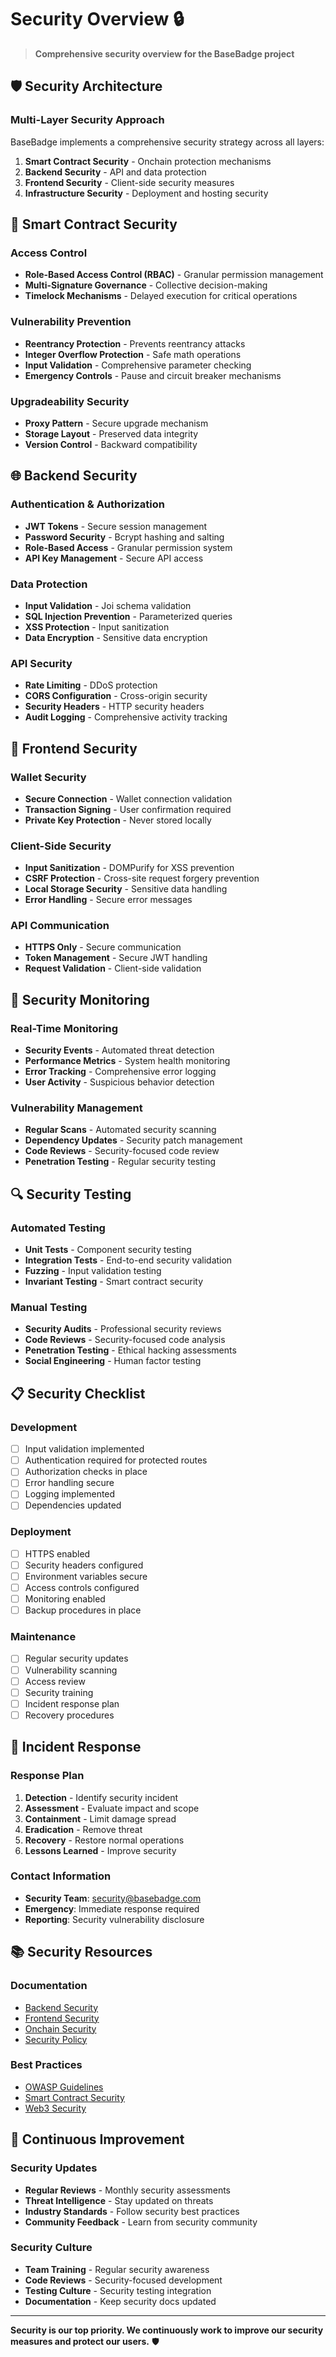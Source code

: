 # Security Overview 🔒

> **Comprehensive security overview for the BaseBadge project**

## 🛡️ **Security Architecture**

### **Multi-Layer Security Approach**
BaseBadge implements a comprehensive security strategy across all layers:

1. **Smart Contract Security** - Onchain protection mechanisms
2. **Backend Security** - API and data protection
3. **Frontend Security** - Client-side security measures
4. **Infrastructure Security** - Deployment and hosting security

## 🔐 **Smart Contract Security**

### **Access Control**
- **Role-Based Access Control (RBAC)** - Granular permission management
- **Multi-Signature Governance** - Collective decision-making
- **Timelock Mechanisms** - Delayed execution for critical operations

### **Vulnerability Prevention**
- **Reentrancy Protection** - Prevents reentrancy attacks
- **Integer Overflow Protection** - Safe math operations
- **Input Validation** - Comprehensive parameter checking
- **Emergency Controls** - Pause and circuit breaker mechanisms

### **Upgradeability Security**
- **Proxy Pattern** - Secure upgrade mechanism
- **Storage Layout** - Preserved data integrity
- **Version Control** - Backward compatibility

## 🌐 **Backend Security**

### **Authentication & Authorization**
- **JWT Tokens** - Secure session management
- **Password Security** - Bcrypt hashing and salting
- **Role-Based Access** - Granular permission system
- **API Key Management** - Secure API access

### **Data Protection**
- **Input Validation** - Joi schema validation
- **SQL Injection Prevention** - Parameterized queries
- **XSS Protection** - Input sanitization
- **Data Encryption** - Sensitive data encryption

### **API Security**
- **Rate Limiting** - DDoS protection
- **CORS Configuration** - Cross-origin security
- **Security Headers** - HTTP security headers
- **Audit Logging** - Comprehensive activity tracking

## 🎨 **Frontend Security**

### **Wallet Security**
- **Secure Connection** - Wallet connection validation
- **Transaction Signing** - User confirmation required
- **Private Key Protection** - Never stored locally

### **Client-Side Security**
- **Input Sanitization** - DOMPurify for XSS prevention
- **CSRF Protection** - Cross-site request forgery prevention
- **Local Storage Security** - Sensitive data handling
- **Error Handling** - Secure error messages

### **API Communication**
- **HTTPS Only** - Secure communication
- **Token Management** - Secure JWT handling
- **Request Validation** - Client-side validation

## 🚨 **Security Monitoring**

### **Real-Time Monitoring**
- **Security Events** - Automated threat detection
- **Performance Metrics** - System health monitoring
- **Error Tracking** - Comprehensive error logging
- **User Activity** - Suspicious behavior detection

### **Vulnerability Management**
- **Regular Scans** - Automated security scanning
- **Dependency Updates** - Security patch management
- **Code Reviews** - Security-focused code review
- **Penetration Testing** - Regular security testing

## 🔍 **Security Testing**

### **Automated Testing**
- **Unit Tests** - Component security testing
- **Integration Tests** - End-to-end security validation
- **Fuzzing** - Input validation testing
- **Invariant Testing** - Smart contract security

### **Manual Testing**
- **Security Audits** - Professional security reviews
- **Code Reviews** - Security-focused code analysis
- **Penetration Testing** - Ethical hacking assessments
- **Social Engineering** - Human factor testing

## 📋 **Security Checklist**

### **Development**
- [ ] Input validation implemented
- [ ] Authentication required for protected routes
- [ ] Authorization checks in place
- [ ] Error handling secure
- [ ] Logging implemented
- [ ] Dependencies updated

### **Deployment**
- [ ] HTTPS enabled
- [ ] Security headers configured
- [ ] Environment variables secure
- [ ] Access controls configured
- [ ] Monitoring enabled
- [ ] Backup procedures in place

### **Maintenance**
- [ ] Regular security updates
- [ ] Vulnerability scanning
- [ ] Access review
- [ ] Security training
- [ ] Incident response plan
- [ ] Recovery procedures

## 🚨 **Incident Response**

### **Response Plan**
1. **Detection** - Identify security incident
2. **Assessment** - Evaluate impact and scope
3. **Containment** - Limit damage spread
4. **Eradication** - Remove threat
5. **Recovery** - Restore normal operations
6. **Lessons Learned** - Improve security

### **Contact Information**
- **Security Team**: [security@basebadge.com](mailto:0x0mr0m0@gmail.com)
- **Emergency**: Immediate response required
- **Reporting**: Security vulnerability disclosure

## 📚 **Security Resources**

### **Documentation**
- [Backend Security](../backend/SECURITY.md)
- [Frontend Security](../frontend/SECURITY.md)
- [Onchain Security](../onchain/SECURITY.md)
- [Security Policy](../SECURITY.md)

### **Best Practices**
- [OWASP Guidelines](https://owasp.org/)
- [Smart Contract Security](https://consensys.net/blog/blockchain-security/)
- [Web3 Security](https://web3security.dev/)

## 🔄 **Continuous Improvement**

### **Security Updates**
- **Regular Reviews** - Monthly security assessments
- **Threat Intelligence** - Stay updated on threats
- **Industry Standards** - Follow security best practices
- **Community Feedback** - Learn from security community

### **Security Culture**
- **Team Training** - Regular security awareness
- **Code Reviews** - Security-focused development
- **Testing Culture** - Security testing integration
- **Documentation** - Keep security docs updated

---

**Security is our top priority. We continuously work to improve our security measures and protect our users.** 🛡️
